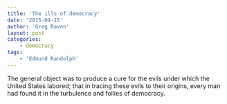 ```yaml
---
title: 'The ills of democracy'
date: '2015-04-15'
author: 'Greg Raven'
layout: post
categories:
    - democracy
tags:
    - 'Edmund Randolph'
---
```


The general object was to produce a cure for the evils under which the United States labored; that in tracing these evils to their origins, every man had found it in the turbulence and follies of democracy.